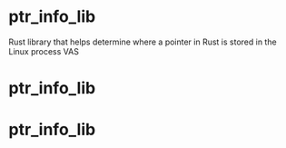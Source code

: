 # ptr_info_lib
Rust library that helps determine where a pointer in Rust is stored in the Linux process VAS
# ptr_info_lib
# ptr_info_lib
